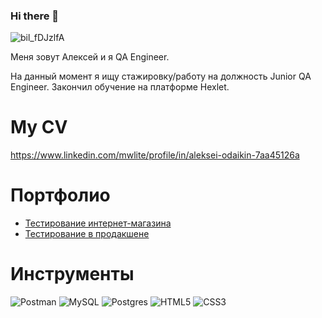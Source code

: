 ### Hi there 👋
![bil_fDJzlfA](https://user-images.githubusercontent.com/120249683/227710188-2ce798d5-640a-4c79-b42e-fbf378e8141f.jpg)

Меня зовут Алексей и я QA Engineer. 

 На данный момент я ищу стажировку/работу на должность Junior QA Engineer. Закончил обучение на платформе Hexlet.
 

# My CV
https://www.linkedin.com/mwlite/profile/in/aleksei-odaikin-7aa45126a

# Портфолио
- [Тестирование интернет-магазина](https://github.com/sonnungr/qa-engineer-project-84)
- [Тестирование в продакшене](https://github.com/sonnungr/qa-engineer-project-85)

# Инструменты
![Postman](https://img.shields.io/badge/Postman-FF6C37?style=for-the-badge&logo=postman&logoColor=white)
![MySQL](https://img.shields.io/badge/mysql-%2300f.svg?style=for-the-badge&logo=mysql&logoColor=white)
![Postgres](https://img.shields.io/badge/postgres-%23316192.svg?style=for-the-badge&logo=postgresql&logoColor=white)
![HTML5](https://img.shields.io/badge/html5-%23E34F26.svg?style=for-the-badge&logo=html5&logoColor=white)
![CSS3](https://img.shields.io/badge/css3-%231572B6.svg?style=for-the-badge&logo=css3&logoColor=white)
